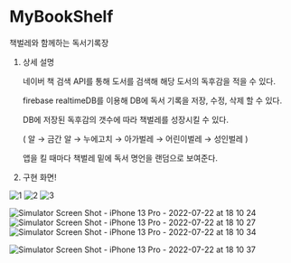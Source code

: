 # MyBookShelf
책벌레와 함께하는 독서기록장

1. 상세 설명
    
    네이버 책 검색 API를 통해 도서를 검색해 해당 도서의 독후감을 적을 수 있다.
    
    firebase realtimeDB를 이용해 DB에 독서 기록을 저장, 수정, 삭제 할 수 있다. 
    
    DB에 저장된 독후감의 갯수에 따라 책벌레를 성장시킬 수 있다.
    
    ( 알 → 금간 알 → 누에고치 → 아가벌레 → 어린이벌레 → 성인벌레 )
    
    앱을 킬 때마다 책벌레 밑에 독서 명언을 랜덤으로 보여준다. 
    

2. 구현 화면!

![1](https://user-images.githubusercontent.com/108468635/180410995-ce8e82d7-5954-42d0-8d91-a71159bb931e.png)
![2](https://user-images.githubusercontent.com/108468635/180411076-4506dd33-715d-4f89-8330-54e859a03a2c.png)
![3](https://user-images.githubusercontent.com/108468635/180411089-5390eb56-bed0-41a9-ad08-9285f6c97d9a.png)

![Simulator Screen Shot - iPhone 13 Pro - 2022-07-22 at 18 10 24](https://user-images.githubusercontent.com/108468635/180411201-38297aaa-7c1a-478f-bb74-53ed07b75517.png)
![Simulator Screen Shot - iPhone 13 Pro - 2022-07-22 at 18 10 27](https://user-images.githubusercontent.com/108468635/180411210-2aeba4c0-703a-44c6-8a2a-43047b11a1e0.png)
![Simulator Screen Shot - iPhone 13 Pro - 2022-07-22 at 18 10 34](https://user-images.githubusercontent.com/108468635/180411216-8c94de44-1849-4523-b0c5-f5b872418648.png)

![Simulator Screen Shot - iPhone 13 Pro - 2022-07-22 at 18 10 37](https://user-images.githubusercontent.com/108468635/180411413-85f4f935-d8cd-4d81-b6dc-d34ffdf73ccb.png)
